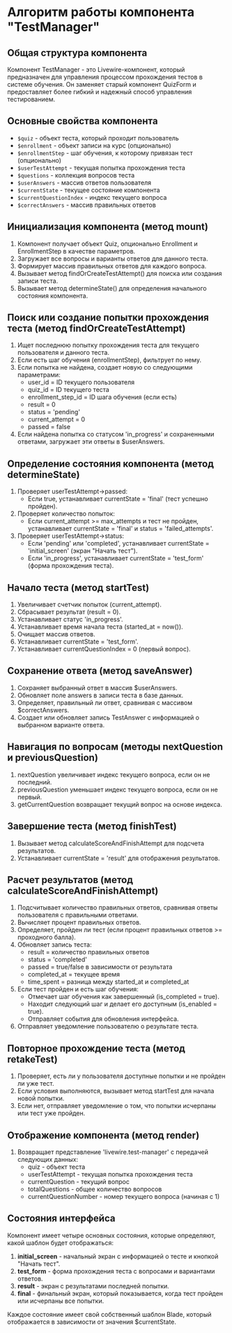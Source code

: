 # Алгоритм работы компонента "TestManager"

## Общая структура компонента

Компонент TestManager - это Livewire-компонент, который предназначен для управления процессом прохождения тестов в системе обучения. Он заменяет старый компонент QuizForm и предоставляет более гибкий и надежный способ управления тестированием.

## Основные свойства компонента

- `$quiz` - объект теста, который проходит пользователь
- `$enrollment` - объект записи на курс (опционально)
- `$enrollmentStep` - шаг обучения, к которому привязан тест (опционально)
- `$userTestAttempt` - текущая попытка прохождения теста
- `$questions` - коллекция вопросов теста
- `$userAnswers` - массив ответов пользователя
- `$currentState` - текущее состояние компонента
- `$currentQuestionIndex` - индекс текущего вопроса
- `$correctAnswers` - массив правильных ответов

## Инициализация компонента (метод mount)

1. Компонент получает объект Quiz, опционально Enrollment и EnrollmentStep в качестве параметров.
2. Загружает все вопросы и варианты ответов для данного теста.
3. Формирует массив правильных ответов для каждого вопроса.
4. Вызывает метод findOrCreateTestAttempt() для поиска или создания записи теста.
5. Вызывает метод determineState() для определения начального состояния компонента.

## Поиск или создание попытки прохождения теста (метод findOrCreateTestAttempt)

1. Ищет последнюю попытку прохождения теста для текущего пользователя и данного теста.
2. Если есть шаг обучения (enrollmentStep), фильтрует по нему.
3. Если попытка не найдена, создает новую со следующими параметрами:
   - user_id = ID текущего пользователя
   - quiz_id = ID текущего теста
   - enrollment_step_id = ID шага обучения (если есть)
   - result = 0
   - status = 'pending'
   - current_attempt = 0
   - passed = false
4. Если найдена попытка со статусом 'in_progress' и сохраненными ответами, загружает эти ответы в $userAnswers.

## Определение состояния компонента (метод determineState)

1. Проверяет userTestAttempt->passed:
   - Если true, устанавливает currentState = 'final' (тест успешно пройден).
2. Проверяет количество попыток:
   - Если current_attempt >= max_attempts и тест не пройден, устанавливает currentState = 'final' и status = 'failed_attempts'.
3. Проверяет userTestAttempt->status:
   - Если 'pending' или 'completed', устанавливает currentState = 'initial_screen' (экран "Начать тест").
   - Если 'in_progress', устанавливает currentState = 'test_form' (форма прохождения теста).

## Начало теста (метод startTest)

1. Увеличивает счетчик попыток (current_attempt).
2. Сбрасывает результат (result = 0).
3. Устанавливает статус 'in_progress'.
4. Устанавливает время начала теста (started_at = now()).
5. Очищает массив ответов.
6. Устанавливает currentState = 'test_form'.
7. Устанавливает currentQuestionIndex = 0 (первый вопрос).

## Сохранение ответа (метод saveAnswer)

1. Сохраняет выбранный ответ в массив $userAnswers.
2. Обновляет поле answers в записи теста в базе данных.
3. Определяет, правильный ли ответ, сравнивая с массивом $correctAnswers.
4. Создает или обновляет запись TestAnswer с информацией о выбранном варианте ответа.

## Навигация по вопросам (методы nextQuestion и previousQuestion)

1. nextQuestion увеличивает индекс текущего вопроса, если он не последний.
2. previousQuestion уменьшает индекс текущего вопроса, если он не первый.
3. getCurrentQuestion возвращает текущий вопрос на основе индекса.

## Завершение теста (метод finishTest)

1. Вызывает метод calculateScoreAndFinishAttempt для подсчета результатов.
2. Устанавливает currentState = 'result' для отображения результатов.

## Расчет результатов (метод calculateScoreAndFinishAttempt)

1. Подсчитывает количество правильных ответов, сравнивая ответы пользователя с правильными ответами.
2. Вычисляет процент правильных ответов.
3. Определяет, пройден ли тест (если процент правильных ответов >= проходного балла).
4. Обновляет запись теста:
   - result = количество правильных ответов
   - status = 'completed'
   - passed = true/false в зависимости от результата
   - completed_at = текущее время
   - time_spent = разница между started_at и completed_at
5. Если тест пройден и есть шаг обучения:
   - Отмечает шаг обучения как завершенный (is_completed = true).
   - Находит следующий шаг и делает его доступным (is_enabled = true).
   - Отправляет события для обновления интерфейса.
6. Отправляет уведомление пользователю о результате теста.

## Повторное прохождение теста (метод retakeTest)

1. Проверяет, есть ли у пользователя доступные попытки и не пройден ли уже тест.
2. Если условия выполняются, вызывает метод startTest для начала новой попытки.
3. Если нет, отправляет уведомление о том, что попытки исчерпаны или тест уже пройден.

## Отображение компонента (метод render)

1. Возвращает представление 'livewire.test-manager' с передачей следующих данных:
   - quiz - объект теста
   - userTestAttempt - текущая попытка прохождения теста
   - currentQuestion - текущий вопрос
   - totalQuestions - общее количество вопросов
   - currentQuestionNumber - номер текущего вопроса (начиная с 1)

## Состояния интерфейса

Компонент имеет четыре основных состояния, которые определяют, какой шаблон будет отображаться:

1. **initial_screen** - начальный экран с информацией о тесте и кнопкой "Начать тест".
2. **test_form** - форма прохождения теста с вопросами и вариантами ответов.
3. **result** - экран с результатами последней попытки.
4. **final** - финальный экран, который показывается, когда тест пройден или исчерпаны все попытки.

Каждое состояние имеет свой собственный шаблон Blade, который отображается в зависимости от значения $currentState.
